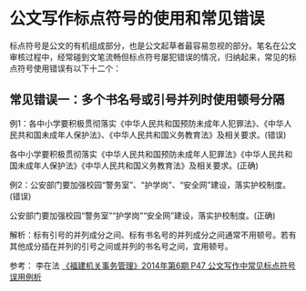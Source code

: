 # 公文写作标点符号的使用和常见错误

标点符号是公文的有机组成部分，也是公文起草者最容易忽视的部分。笔名在公文审核过程中，经常碰到文笔流畅但标点符号屡犯错误的情况，归纳起来，常见的标点符号使用错误有以下十二个：

## 常见错误一：多个书名号或引号并列时使用顿号分隔

例1：各中小学要积极贯彻落实《中华人民共和国预防未成年人犯罪法》、《中华人民共和国未成年人保护法》、《中华人民共和国义务教育法》及相关要求。(错误)

各中小学要积极贯彻落实《中华人民共和国预防未成年人犯罪法》《中华人民共和国未成年人保护法》《中华人民共和国义务教育法》及相关要求。(正确)

例2：公安部门要加强校园“警务室”、“护学岗”、“安全网”建设，落实护校制度。(错误)

公安部门要加强校园“警务室”“护学岗”“安全网”建设，落实护校制度。(正确)

解析：标有引号的并列成分之间、标有书名号的并列成分之间通常不用顿号。若有其他成分插在并列的引号之间或并列的书名号之间，宜用顿号。


参考：
李在法 [《福建机关事务管理》2014年第6期 P47 公文写作中常见标点符号误用例析](http://jgswglj.fujian.gov.cn/zwxx/fjjgswglzz/201502/P020180208371775309031.pdf)
